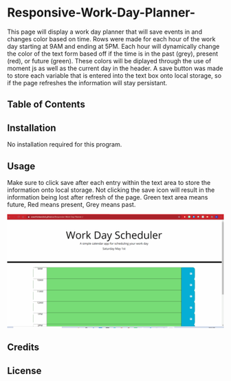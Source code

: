 # Responsive-Work-Day-Planner-

This page will display a work day planner that will save events in and changes color based on time. Rows were made for each hour of the work day starting at 9AM and ending at 5PM. Each hour will dynamically change the color of the text form based off if the time is in the past (grey), present (red), or future (green). These colors will be diplayed through the use of moment js as well as the current day in the header. A save button was made to store each variable that is entered into the text box onto local storage, so if the page refreshes the information will stay persistant.

## Table of Contents

## Installation

No installation required for this program.

## Usage

Make sure to click save after each entry within the text area to store the information onto local storage. Not clicking the save icon will result in the information being lost after refresh of the page. Green text area means future, Red means present, Grey means past.

![functionality](./assets/images/workdayplannerfunctionality.gif)

## Credits

## License
